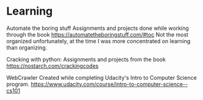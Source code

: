 # Learning

Automate the boring stuff 
  Assignments and projects done while working through the book https://automatetheboringstuff.com/#toc 
  Not the most organized unfortunately, at the time I was more concentrated on learning than organizing. 
  
Cracking with python:
  Assignments and projects from the book https://nostarch.com/crackingcodes 
    
WebCrawler
  Created while completing Udacity's Intro to Computer Science program. https://www.udacity.com/course/intro-to-computer-science--cs101
